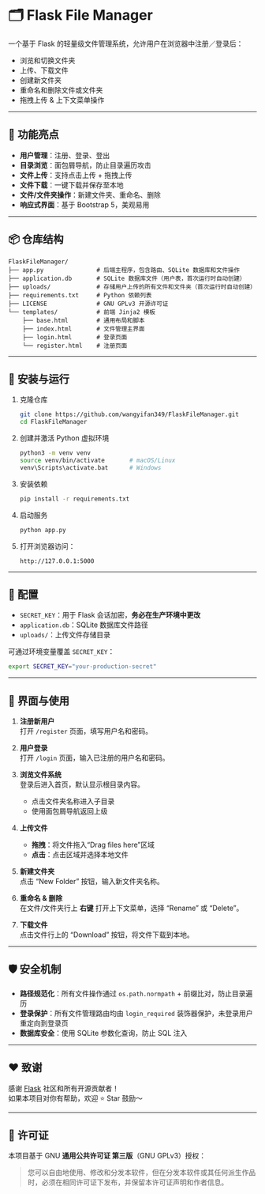 # 🗂️ Flask File Manager

一个基于 Flask 的轻量级文件管理系统，允许用户在浏览器中注册／登录后：

- 浏览和切换文件夹  
- 上传、下载文件  
- 创建新文件夹  
- 重命名和删除文件或文件夹  
- 拖拽上传 & 上下文菜单操作  

---

## 🚀 功能亮点

- **用户管理**：注册、登录、登出  
- **目录浏览**：面包屑导航，防止目录遍历攻击  
- **文件上传**：支持点击上传 + 拖拽上传  
- **文件下载**：一键下载并保存至本地  
- **文件/文件夹操作**：新建文件夹、重命名、删除  
- **响应式界面**：基于 Bootstrap 5，美观易用  

---

## 📦 仓库结构

```
FlaskFileManager/
├── app.py               # 后端主程序，包含路由、SQLite 数据库和文件操作
├── application.db       # SQLite 数据库文件（用户表，首次运行时自动创建）
├── uploads/             # 存储用户上传的所有文件和文件夹（首次运行时自动创建）
├── requirements.txt     # Python 依赖列表
├── LICENSE              # GNU GPLv3 开源许可证
└── templates/           # 前端 Jinja2 模板
    ├── base.html        # 通用布局和脚本
    ├── index.html       # 文件管理主界面
    ├── login.html       # 登录页面
    └── register.html    # 注册页面
```

---

## 🔧 安装与运行

1. 克隆仓库  
   ```bash
   git clone https://github.com/wangyifan349/FlaskFileManager.git
   cd FlaskFileManager
   ```

2. 创建并激活 Python 虚拟环境  
   ```bash
   python3 -m venv venv
   source venv/bin/activate       # macOS/Linux
   venv\Scripts\activate.bat      # Windows
   ```

3. 安装依赖  
   ```bash
   pip install -r requirements.txt
   ```

4. 启动服务  
   ```bash
   python app.py
   ```

5. 打开浏览器访问：  
   ```
   http://127.0.0.1:5000
   ```

---

## 🔐 配置

- `SECRET_KEY`：用于 Flask 会话加密，**务必在生产环境中更改**  
- `application.db`：SQLite 数据库文件路径  
- `uploads/`：上传文件存储目录  

可通过环境变量覆盖 `SECRET_KEY`：  
```bash
export SECRET_KEY="your-production-secret"
```

---

## 🎨 界面与使用

1. **注册新用户**  
   打开 `/register` 页面，填写用户名和密码。  

2. **用户登录**  
   打开 `/login` 页面，输入已注册的用户名和密码。  

3. **浏览文件系统**  
   登录后进入首页，默认显示根目录内容。  
   - 点击文件夹名称进入子目录  
   - 使用面包屑导航返回上级  

4. **上传文件**  
   - **拖拽**：将文件拖入“Drag files here”区域  
   - **点击**：点击区域并选择本地文件  

5. **新建文件夹**  
   点击 “New Folder” 按钮，输入新文件夹名称。  

6. **重命名 & 删除**  
   在文件/文件夹行上 **右键** 打开上下文菜单，选择 “Rename” 或 “Delete”。  

7. **下载文件**  
   点击文件行上的 “Download” 按钮，将文件下载到本地。  

---

## 🛡️ 安全机制

- **路径规范化**：所有文件操作通过 `os.path.normpath` + 前缀比对，防止目录遍历  
- **登录保护**：所有文件管理路由均由 `login_required` 装饰器保护，未登录用户重定向到登录页  
- **数据库安全**：使用 SQLite 参数化查询，防止 SQL 注入  

---

## ❤️ 致谢

感谢 [Flask](https://flask.palletsprojects.com/) 社区和所有开源贡献者！  
如果本项目对你有帮助，欢迎 ⭐️ Star 鼓励～

---

## 📄 许可证

本项目基于 GNU **通用公共许可证 第三版**（GNU GPLv3）授权：  

> 您可以自由地使用、修改和分发本软件，但在分发本软件或其任何派生作品时，必须在相同许可证下发布，并保留本许可证声明和作者信息。  

